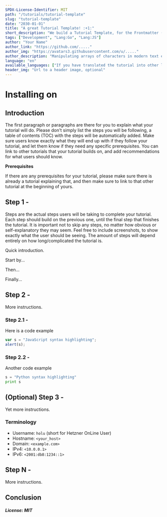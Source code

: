 ```yaml
---
SPDX-License-Identifier: MIT
path: "/tutorials/tutorial-template"
slug: "tutorial-template"
date: "2030-01-01"
title: "A great Tutorial Template! :+1:"
short_description: "We build a Tutorial Template, for the Frontmatter (first few lines before the actual content) please fill as much as possible. If you dont know what to put somewhere, just leave it empty, the Community manager will fill it for you"
tags: ["Development", "Lang:Go", "Lang:JS"]
author: "Your Name"
author_link: "https://github.com/....."
author_img: "https://avatars3.githubusercontent.com/u/....."
author_description: "Manipulating arrays of characters in modern text editors that need more RAM than we used to do a flight to the moon. But it's super awesome... "
language: "en"
available_languages: ["If you have translated the tutorial into other languages, please enter the languages according to ISO 639-1 here."]
header_img: "Url to a header image, optional"
---
```


<!-- This where the actual tutorial begins, with the title: -->

# Installing <software> on <Operating System>

## Introduction

The first paragraph or paragraphs are there for you to explain what your tutorial will do. Please don't simply list the steps you will be following, a table of contents (TOC) with the steps will be automatically added.
Make sure users know exactly what they will end up with if they follow your tutorial, and let them know if they need any specific prerequisites.
You can link to other tutorials that your tutorial builds on, and add recommendations for what users should know.

**Prerequisites**

If there are any prerequisites for your tutorial, please make sure there is already a tutorial explaining that, and then make sure to link to that other tutorial at the beginning of yours.

## Step 1 - <summary of step>

Steps are the actual steps users will be taking to complete your tutorial.
Each step should build on the previous one, until the final step that finishes the tutorial.
It is important not to skip any steps, no matter how obvious or self-explanatory they may seem.
Feel free to include screenshots, to show exactly what the user should be seeing.
The amount of steps will depend entirely on how long/complicated the tutorial is.

Quick introduction.

Start by...

Then...

Finally...

## Step 2 - <summary of step>

More instructions.

### Step 2.1 - <summary of step>

Here is a code example

```javascript
var s = "JavaScript syntax highlighting";
alert(s);
```

### Step 2.2 - <summary of step>

Another code example

```python
s = "Python syntax highlighting"
print s
```

## (Optional) Step 3 - <summary of step>

Yet more instructions.

### Terminology
* Username: `holu` (short for Hetzner OnLine User)
* Hostname: `<your_host>`
* Domain: `<example.com>`
* IPv4: `<10.0.0.1>`
* IPv6: `<2001:db8:1234::1>`

## Step N - <summary of step>

More instructions.

## Conclusion

##### License: MIT

<!---

Contributors's Certificate of Origin

By making a contribution to this project, I certify that:

(a) The contribution was created in whole or in part by me and I have
    the right to submit it under the license indicated in the file; or

(b) The contribution is based upon previous work that, to the best of my
    knowledge, is covered under an appropriate license and I have the
    right under that license to submit that work with modifications,
    whether created in whole or in part by me, under the same license
    (unless I am permitted to submit under a different license), as
    indicated in the file; or

(c) The contribution was provided directly to me by some other person
    who certified (a), (b) or (c) and I have not modified it.

(d) I understand and agree that this project and the contribution are
    public and that a record of the contribution (including all personal
    information I submit with it, including my sign-off) is maintained
    indefinitely and may be redistributed consistent with this project
    or the license(s) involved.

Signed-off-by: [submitter's name and email address here]

-->
